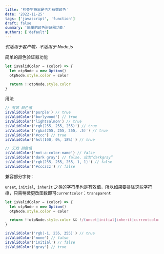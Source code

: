 ```yaml
---
title: '检查字符串是否为有效颜色'
date: '2022-11-25'
tags: ['javascript', 'function']
draft: false
summary: '简单的颜色验证器功能'
authors: ['default']
---
```


 *仅适用于客户端，不适用于 Node.js*
 
 简单的颜色验证器功能
 

```js
let isValidColor = (color) => {
  let otpNode = new Option()
  otpNode.style.color = color

  return !!otpNode.style.color
}
```

用法

```js
// 有效 颜色值
isValidColor('purple') // true
isValidColor('burlywood') // true
isValidColor('lightsalmon') // true
isValidColor('rgb(255, 255, 255)') // true
isValidColor('rgba(255, 255, 255, .5)') // true
isValidColor('#ccc') // true
isValidColor('hsl(100, 0%, 18%)') // true

// 无效 颜色值
isValidColor('not-a-color-name') // false
isValidColor('dark gray') // false. 应为“darkgray”
isValidColor('rgb(255, 255, 255, 1, 1)') // false
isValidColor('#ccczzz') // false
```


兼容部分字符：

`unset`, `initial`,  `inherit` 之类的字符串也是有效值，所以如果要排除这些字符串，只需稍微更改函数即可`currentcolor`：`transparent`

```js
let isValidColor = (color) => {
  let otpNode = new Option()
  otpNode.style.color = color

  return !!otpNode.style.color && !/(unset|initial|inherit|currentcolor|transparent)/i.test(color)
}

isValidColor('rgb(-1, 255, 255)') // true
isValidColor('none') // false
isValidColor('initial') // false
isValidColor('gray') // true
```